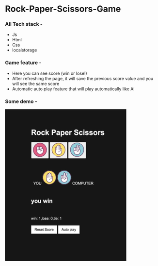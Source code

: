 # Rock-Paper-Scissors-Game
<h3>All Tech stack - </h3>
<ul>
  <li>Js</li>
  <li>Html</li>
  <li>Css</li>
  <li>localstorage</li>
</ul>
<h3>Game feature - </h3>
<ul>
  <li>Here you can see score (win or lose!)</li>
  <li>After refreshing the page, it will save the previous score value and you will see the same score</li>
  <li>Automatic auto play feature that will play automatically like Ai</li>
</ul>

<h3>Some demo -</h3>

<img src="images/total.png/" width="400px" height="500px">
